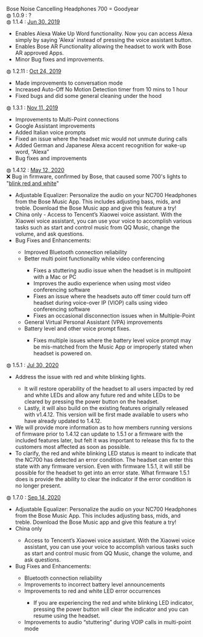 Bose Noise Cancelling Headphones 700 = Goodyear</br>
&#9677; 1.0.9 : ?</br>
&#9677; 1.1.4 : <a href="https://community.bose.com/t5/Around-On-Ear-Headphones/Noise-Cancelling-Headphones-700-Firmware-Update-1-1-4-June-30/m-p/216079">Jun 30, 2019</a></br>
<ul>
  <li>Enables Alexa Wake Up Word functionality. Now you can access Alexa simply by saying 'Alexa' instead of pressing the voice assistant button.</li>
  <li>Enables Bose AR Functionality allowing the headset to work with Bose AR approved Apps.</li>
  <li>Minor Bug fixes and improvements.</li>
</ul>

&#9677; 1.2.11 : <a href="https://community.bose.com/t5/Around-On-Ear-Headphones/Noise-Cancelling-Headphones-700-firmware-update-1-2-11-October/td-p/246325">Oct 24, 2019</a></br>
<ul>
  <li>Made improvements to conversation mode</li>
  <li>Increased Auto-Off No Motion Detection timer from 10 mins to 1 hour</li>
  <li>Fixed bugs and did some general cleaning under the hood</li>
</ul>

&#9677; 1.3.1 : <a href="https://community.bose.com/t5/Around-On-Ear-Headphones/Noise-Cancelling-Headphones-700-Firmware-1-3-1-November-18-2019/m-p/252092">Nov 11, 2019</a></br>
<ul>
  <li>Improvements to Multi-Point connections</li>
  <li>Google Assistant improvements</li>
  <li>Added Italian voice prompts</li>
  <li>Fixed an issue where the headset mic would not unmute during calls</li>
  <li>Added German and Japanese Alexa accent recognition for wake-up word, “Alexa”</li>
  <li>Bug fixes and improvements</li>
</ul>

&#9677; 1.4.12 : <a href="https://community.bose.com/t5/Around-On-Ear-Headphones/Noise-Cancelling-700-Firmware-Update-1-4-12-May-12th-2020/m-p/300552">May 12, 2020</a></br>
❌ Bug in firmware, confirmed by Bose, that caused some 700's lights to "<a href="https://community.bose.com/t5/Around-On-Ear-Headphones/Bose-NC-700-Red-White-blinking-LED-UPDATE-7-30-1-5-1-discussion/td-p/306547/page/22">blink red and white</a>"<ul>
  <li>Adjustable Equalizer: Personalize the audio on your NC700 Headphones from the Bose Music App. This includes adjusting bass, mids, and treble. Download the Bose Music app and give this feature a try!</li>
  <li>China only - Access to Tencent’s Xiaowei voice assistant.  With the Xiaowei voice assistant, you can use your voice to accomplish various tasks such as start and control music from QQ Music, change the volume, and ask questions.</li>
  <li>Bug Fixes and Enhancements:</li>
  <ul>
    <li>Improved Bluetooth connection reliability</li>
    <li>Better multi point functionality while video conferencing</li>
    <ul>
      <li>Fixes a stuttering audio issue when the headset is in multipoint with a Mac or PC</li>
      <li>Improves the audio experience when using most video conferencing software</li>
      <li>Fixes an issue where the headsets auto off timer could turn off headset during voice-over IP (VIOP) calls using video conferencing software</li>
      <li>Fixes an occasional disconnection issues when in Multiple-Point</li>
    </ul>
    <li>General Virtual Personal Assistant (VPA) improvements</li>
    <li>Battery level and other voice prompt fixes.</li>
    <ul>
      <li>Fixes multiple issues where the battery level voice prompt may be mis-matched from the Music App or improperly stated when headset is powered on.</li>
    </ul>
  </ul>
</ul>

&#9677; 1.5.1 : <a href="https://community.bose.com/t5/Around-On-Ear-Headphones/Bose-NC-700-Red-White-blinking-LED-UPDATE-7-30-1-5-1-discussion/td-p/306547/page/22">Jul 30, 2020</a></br>
<ul>
  <li>Address the issue with red and white blinking lights.</li>
    <ul>
      <li>It will restore operability of the headset to all users impacted by red and white LEDs and allow any future red and white LEDs to be cleared by pressing the power button on the headset.</li>
      <li>Lastly, it will also build on the existing features originally released with v1.4.12. This version will be first made available to users who have already updated to 1.4.12.</li>
      </ul>
  <li>We will provide more information as to how members running versions of firmware prior to 1.4.12 can update to 1.5.1 or a firmware with the included features later, but felt it was important to release this fix to the customers most affected as soon as possible.</li>
  <li>To clarify, the red and white blinking LED status is meant to indicate that the NC700 has detected an error condition. The headset can enter this state with any firmware version. Even with firmware 1.5.1, it will still be possible for the headset to get into an error state. What firmware 1.5.1 does is provide the ability to clear the indicator if the error condition is no longer present.</li>
</ul>

&#9677; 1.7.0 : <a href="https://community.bose.com/t5/Around-On-Ear-Headphones/Noise-Cancelling-700-Firmware-Update-1-7-0-September-14th-2020/m-p/546521">Sep 14, 2020</a></br>
<ul>
  <li>Adjustable Equalizer: Personalize the audio on your NC700 Headphones from the Bose Music App. This includes adjusting bass, mids, and treble. Download the Bose Music app and give this feature a try! </li>
  <li>China only</li>
    <ul>
      <li>Access to Tencent’s Xiaowei voice assistant.  With the Xiaowei voice assistant, you can use your voice to accomplish various tasks such as start and control music from QQ Music, change the volume, and ask questions.</li>
    </ul>
  <li>Bug Fixes and Enhancements:</li>
    <ul>
      <li>Bluetooth connection reliability</li>
      <li>Improvements to incorrect battery level announcements</li>
      <li>Improvements to red and white LED error occurrences</li>
      <ul>
        <li>If you are experiencing the red and white blinking LED indicator, pressing the power button will clear the indicator and you can resume using the headset.</li>
      </ul>
      <li>Improvements to audio “stuttering” during VOIP calls in multi-point mode</li>
    </ul>
</ul>
